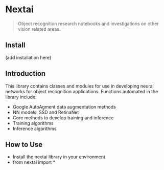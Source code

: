 # Nextai
> Object recognition research notebooks and investigations on other vision related areas.


## Install

(add installation here)

## Introduction
This library contains classes and modules for use in developing neural networks for object recognition applications.
Functions automated in the library include:

*   Google AutoAgment data augmentation methods
*   NN models: SSD and RetinaNet
*   Core methods to develop training and inference 
*   Training algorithms
*   Inference algorithms

## How to Use

*   Install the nextai library in your environment
*   from nextai import *
